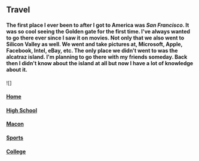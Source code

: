 ## **Travel**
#### The first place I ever been to after I got to America was _San Francisco_. It was so cool seeing the Golden gate for the first time. I've always wanted to go there ever since I saw it on movies. Not only that we also went to Silicon Valley as well. We went and take pictures at, Microsoft, Apple, Facebook, Intel, eBay, etc. The only place we didn't went to was the alcatraz island. I'm planning to go there with my friends someday. Back then I didn't know about the island at all but now I have a lot of knowledge about it.
![]
#### [Home](https://github.com/Visal-So/Midterm-Project/blob/main/README.md)
#### [High School](https://github.com/Visal-So/Midterm-Project/blob/main/firstpage.md)
#### [Macon](https://github.com/Visal-So/Midterm-Project/blob/main/secondpage.md)
#### [Sports](https://github.com/Visal-So/Midterm-Project/blob/main/fourthpage.md)
#### [College](https://github.com/Visal-So/Midterm-Project/blob/main/fifthpage.md)
